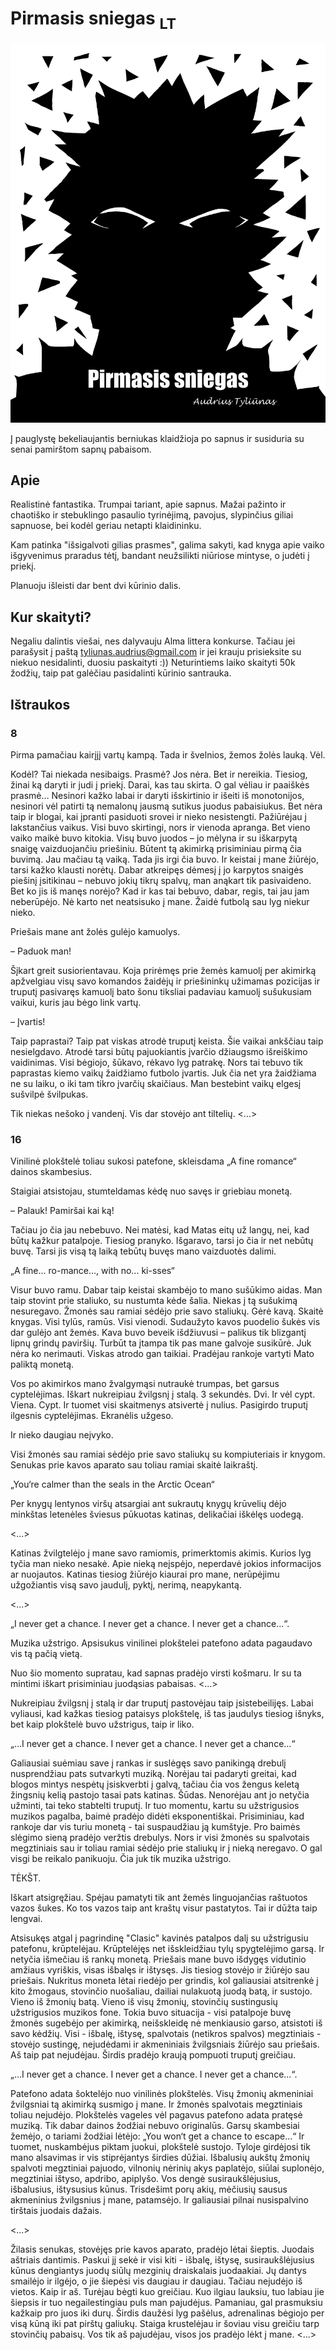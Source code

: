 # Pirmasis sniegas <sub>LT</sub>

![cover](./f-s-cover.png)

Į pauglystę bekeliaujantis berniukas klaidžioja po sapnus ir susiduria su senai pamirštom sapnų pabaisom.

## Apie

Realistinė fantastika. Trumpai tariant, apie sapnus. Mažai pažinto ir chaotiško ir stebuklingo pasaulio tyrinėjimą, pavojus, slypinčius giliai sapnuose, bei kodėl geriau netapti klaidininku.

Kam patinka "išsigalvoti gilias prasmes", galima sakyti, kad knyga apie vaiko išgyvenimus praradus tėtį, bandant neužsilikti niūriose mintyse, o judėti į priekį.

Planuoju išleisti dar bent dvi kūrinio dalis.

## Kur skaityti?

Negaliu dalintis viešai, nes dalyvauju Alma littera konkurse. Tačiau jei parašysit į paštą tyliunas.audrius@gmail.com ir jei krauju prisieksite su niekuo nesidalinti, duosiu paskaityti :)) Neturintiems laiko skaityti 50k žodžių, taip pat galėčiau pasidalinti kūrinio santrauka.

## Ištraukos

### 8

Pirma pamačiau kairįjį vartų kampą. Tada ir švelnios, žemos žolės lauką. Vėl.

Kodėl? Tai niekada nesibaigs. Prasmė? Jos nėra. Bet ir nereikia. Tiesiog, žinai ką daryti ir judi į priekį. Darai, kas tau skirta. O gal vėliau ir paaiškės prasmė… Nesinori kažko labai ir daryti išskirtinio ir išeiti iš monotonijos, nesinori vėl patirti tą nemalonų jausmą sutikus juodus pabaisiukus. Bet nėra taip ir blogai, kai įpranti pasiduoti srovei ir nieko nesistengti. Pažiūrėjau į lakstančius vaikus. Visi buvo skirtingi, nors ir vienoda apranga. Bet vieno vaiko maikė buvo kitokia. Visų buvo juodos – jo mėlyna ir su iškarpytą snaigę vaizduojančiu priešiniu. Būtent tą akimirką prisiminiau pirmą čia buvimą. Jau mačiau tą vaiką. Tada jis irgi čia buvo. Ir keistai į mane žiūrėjo, tarsi kažko klausti norėtų. Dabar atkreipęs dėmesį į jo karpytos snaigės piešinį įsitikinau – nebuvo jokių tikrų spalvų, man anąkart tik pasivaideno. Bet ko jis iš manęs norėjo? Kad ir kas tai bebuvo, dabar, regis, tai jau jam neberūpėjo. Nė karto net neatsisuko į mane. Žaidė futbolą sau lyg niekur nieko.

Priešais mane ant žolės gulėjo kamuolys.

– Paduok man!

Šįkart greit susiorientavau. Koja prirėmęs prie žemės kamuolį per akimirką apžvelgiau visų savo komandos žaidėjų ir priešininkų užimamas pozicijas ir truputį pasivaręs kamuolį bato šonu tiksliai padaviau kamuolį sušukusiam vaikui, kuris jau bėgo link vartų.

– Įvartis!

Taip paprastai? Taip pat viskas atrodė truputį keista. Šie vaikai ankščiau taip nesielgdavo. Atrodė tarsi būtų pajuokiantis įvarčio džiaugsmo išreiškimo vaidinimas. Visi bėgiojo, šūkavo, rėkavo lyg patrakę. Nors tai tebuvo tik paprastas kiemo vaikų žaidžiamo futbolo įvartis. Juk čia net yra žaidžiama ne su laiku, o iki tam tikro įvarčių skaičiaus. Man bestebint vaikų elgesį sušvilpė švilpukas.

Tik niekas nešoko į vandenį. Vis dar stovėjo ant tiltelių. \<...\>

### 16

Vinilinė plokštelė toliau sukosi patefone, skleisdama „A fine romance“ dainos skambesius.

Staigiai atsistojau, stumteldamas kėdę nuo savęs ir griebiau monetą.

– Palauk! Pamiršai kai ką!

Tačiau jo čia jau nebebuvo. Nei matėsi, kad Matas eitų už langų, nei, kad būtų kažkur patalpoje. Tiesiog pranyko. Išgaravo, tarsi jo čia ir net nebūtų buvę. Tarsi jis visą tą laiką tebūtų buvęs mano vaizduotės dalimi.

„A fine... ro-mance..., with no... ki-sses“

Visur buvo ramu. Dabar taip keistai skambėjo to mano sušūkimo aidas. Man taip stovint prie staliuko, su nustumta kėde šalia. Niekas į tą sušukimą nesuregavo. Žmonės sau ramiai sėdėjo prie savo staliukų. Gėrė kavą. Skaitė knygas. Visi tylūs, ramūs. Visi vienodi. Sudaužyto kavos puodelio šukės vis dar gulėjo ant žemės. Kava buvo beveik išdžiuvusi – palikus tik blizgantį lipnų grindų paviršių. Turbūt ta įtampa tik pas mane galvoje susikūrė. Juk nėra ko nerimauti. Viskas atrodo gan taikiai. Pradėjau rankoje vartyti Mato paliktą monetą.

Vos po akimirkos mano žvalgymąsi nutraukė trumpas, bet garsus cyptelėjimas. Iškart nukreipiau žvilgsnį į stalą. 3 sekundės. Dvi. Ir vėl cypt. Viena. Cypt. Ir tuomet visi skaitmenys atsivertė į nulius. Pasigirdo truputį ilgesnis cyptelėjimas. Ekranėlis užgeso.

Ir nieko daugiau neįvyko.

Visi žmonės sau ramiai sėdėjo prie savo staliukų su kompiuteriais ir knygom. Senukas prie kavos aparato sau toliau ramiai skaitė laikraštį.

„You‘re calmer than the seals in the Arctic Ocean“

Per knygų lentynos viršų atsargiai ant sukrautų knygų krūvelių dėjo minkštas letenėles šviesus pūkuotas katinas, delikačiai iškėlęs uodegą.

\<...\>

Katinas žvilgtelėjo į mane savo ramiomis, primerktomis akimis. Kurios lyg tyčia man nieko nesakė. Apie nieką neįspėjo, neperdavė jokios informacijos ar nuojautos. Katinas tiesiog žiūrėjo kiaurai pro mane, nerūpėjimu užgožiantis visą savo jaudulį, pyktį, nerimą, neapykantą.

\<...\>

„I never get a chance. I never get a chance. I never get a chance...“.

Muzika užstrigo. Apsisukus vinilinei plokštelei patefono adata pagaudavo vis tą pačią vietą.

Nuo šio momento supratau, kad sapnas pradėjo virsti košmaru. Ir su ta mintimi iškart prisiminiau juodąsias pabaisas. \<...\>

Nukreipiau žvilgsnį į stalą ir dar truputį pastovėjau taip įsistebeilijęs. Labai vyliausi, kad kažkas tiesiog pataisys plokštelę, iš tas jaudulys tiesiog išnyks, bet kaip plokštelė buvo užstrigus, taip ir liko.

„…I never get a chance. I never get a chance. I never get a chance…“

Galiausiai suėmiau save į rankas ir suslėgęs savo panikingą drebulį nusprendžiau pats sutvarkyti muziką. Norėjau tai padaryti greitai, kad blogos mintys nespėtų įsiskverbti į galvą, tačiau čia vos žengus keletą žingsnių kelią pastojo tasai pats katinas. Šūdas. Nenorėjau ant jo netyčia užminti, tai teko stabtelti truputį. Ir tuo momentu, kartu su užstrigusios muzikos pagalba, baimė pradėjo didėti eksponentiškai. Prisiminiau, kad rankoje dar vis turiu monetą - tai suspaudžiau ją kumštyje. Pro baimės slėgimo sieną pradėjo veržtis drebulys. Nors ir visi žmonės su spalvotais megztiniais sau ir toliau ramiai sėdėjo prie staliukų ir į nieką neregavo. O gal visgi be reikalo panikuoju. Čia juk tik muzika užstrigo.

TĖKŠT.

Iškart atsigręžiau. Spėjau pamatyti tik ant žemės linguojančias raštuotos vazos šukes. Ko tos vazos taip ant kraštų visur pastatytos. Tai ir dūžta taip lengvai.

Atsisukęs atgal į pagrindinę "Clasic" kavinės patalpos dalį su užstrigusiu patefonu, krūptelėjau. Krūptelėjęs net išskleidžiau tylų spygtelėjimo garsą. Ir netyčia išmečiau iš rankų monetą. Priešais mane buvo išdygęs vidutinio amžiaus vyriškis, visas išbalęs ir ištysęs. Jis tiesiog stovėjo ir žiūrėjo sau priešais. Nukritus moneta lėtai riedėjo per grindis, kol galiausiai atsitrenkė į kito žmogaus, stovinčio nuošaliau, dailiai nulakuotą juodą batą, ir sustojo. Vieno iš žmonių batą. Vieno iš visų žmonių, stovinčių sustingusių užstrigusios muzikos fone. Tokia buvo situacija - visi patalpoje buvę žmonės sugebėjo per akimirką, neišskleidę nė menkiausio garso, atsistoti iš savo kėdžių. Visi - išbalę, ištysę, spalvotais (netikros spalvos) megztiniais - stovėjo sustingę, nejudėdami ir akmeniniais žvilgsniais žiūrėjo sau priešais. Aš taip pat nejudėjau. Širdis pradėjo kraują pompuoti truputį greičiau.

„…I never get a chance. I never get a chance. I never get a chance...“.

Patefono adata šoktelėjo nuo vinilinės plokštelės. Visų žmonių akmeniniai žvilgsniai tą akimirką susmigo į mane. Ir žmonės spalvotais megztiniais toliau nejudėjo. Plokštelės vageles vėl pagavus patefono adata pratęsė muziką. Tik dabar dainos žodžiai nebuvo originalūs. Garsų skambesiai žemėjo, o tariami žodžiai lėtėjo: „You won‘t get a chance to escape...“ Ir tuomet, nuskambėjus piktam juokui, plokštelė sustojo. Tyloje girdėjosi tik mano alsavimas ir vis stiprėjantys širdies dūžiai. Išbalusių aukštų žmonių spalvoti megztiniai pajuodo, vilnonių nėrinių akys paplatėjo, siūlai suplonėjo, megztiniai ištyso, apdribo, apiplyšo. Vos dengė susiraukšlėjusius, išbalusius, ištysusius kūnus. Trisdešimt porų akių, mėčiusių sausus akmeninius žvilgsnius į mane, patamsėjo. Ir galiausiai pilnai nusispalvino tirštais juodais dažais.

\<...\>

Žilasis senukas, stovėjęs prie kavos aparato, pradėjo lėtai šieptis. Juodais aštriais dantimis. Paskui jį sekė ir visi kiti - išbalę, ištysę, susiraukšlėjusius kūnus dengiantys juodų siūlų mezginių draiskalais juodaakiai. Jų dantys smailėjo ir ilgėjo, o jie šiepėsi vis daugiau ir daugiau. Tačiau nejudėjo iš vietos. Kaip ir aš. Turėjau bėgti kuo greičiau. Kuo ilgiau lauksiu, tuo labiau jie šiepsis ir tuo negailestingiau puls man pajudėjus. Pamaniau, gal prasmuksiu kažkaip pro juos iki durų. Širdis daužėsi lyg pašėlus, adrenalinas bėgiojo per visą kūną iki pat pirštų galiukų. Staiga krustelėjau ir šoviau visu greičiu tarp stovinčių pabaisų. Vos tik aš pajudėjau, visos jos pradėjo lėkt į mane. \<...\>
